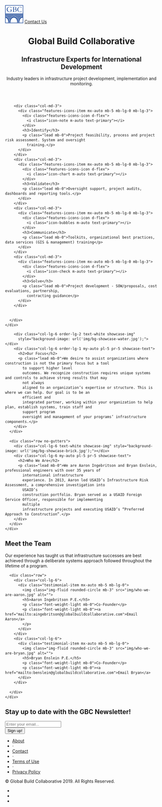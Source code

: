 <!DOCTYPE html>
<html lang="en">

<head>

  <meta charset="utf-8">
  <meta name="viewport" content="width=device-width, initial-scale=1, shrink-to-fit=no">
  <meta name="description" content="">
  <meta name="author" content="">

  <title>Landing Page - Start Bootstrap Theme</title>

  <!-- Bootstrap core CSS -->
  <link href="vendor/bootstrap/css/bootstrap.min.css" rel="stylesheet">

  <!-- Custom fonts for this template -->
  <link href="vendor/fontawesome-free/css/all.min.css" rel="stylesheet">
  <link href="vendor/simple-line-icons/css/simple-line-icons.css" rel="stylesheet" type="text/css">
  <link href="https://fonts.googleapis.com/css?family=Lato:300,400,700,300italic,400italic,700italic" rel="stylesheet"
    type="text/css">

  <!-- Custom styles for this template -->
  <link href="css/landing-page.css" rel="stylesheet">

</head>

<body>

  <!-- Navigation -->
  <nav class="navbar navbar-light bg-light static-top">
    <div class="container">
      <a class="navbar-brand" href="#"><img width="60" height="60" class="d-inline-block align-top" alt=""
          src="img/logo-blue.png"></a>
      <a class="btn btn-primary" href="#">Contact Us</a>
    </div>
  </nav>

  <!-- Masthead -->
  <header class="masthead text-white text-center">
    <div class="overlay"></div>
    <div class="container">
      <div class="row">
        <div class="col-xl-9 mx-auto">
          <h1 class="mb-1 mt-2">Global Build Collaborative</h1>
          <h2 class="mb-2 mt-1">Infrastructure Experts for International Development</h2>
          <p class="lead mb-2">Industry leaders in infrastructure project development, implementation
            and monitoring.</p>
        </div>
      </div>
    </div>
  </header>

  <!-- Icons Grid -->
  <section class="features-icons bg-light text-center">
    <div class="container">
      <div class="row">

        <div class="col-md-3">
          <div class="features-icons-item mx-auto mb-5 mb-lg-0 mb-lg-3">
            <div class="features-icons-icon d-flex">
              <i class="icon-note m-auto text-primary"></i>
            </div>
            <h3>Identify</h3>
            <p class="lead mb-0">Project feasibility, process and project risk assessment. System and oversight
              training.</p>
          </div>
        </div>
        <div class="col-md-3">
          <div class="features-icons-item mx-auto mb-5 mb-lg-0 mb-lg-3">
            <div class="features-icons-icon d-flex">
              <i class="icon-chart m-auto text-primary"></i>
            </div>
            <h3>Validate</h3>
            <p class="lead mb-0">Oversight support, project audits, dashboards and reporting tools.</p>
          </div>
        </div>
        <div class="col-md-3">
          <div class="features-icons-item mx-auto mb-5 mb-lg-0 mb-lg-3">
            <div class="features-icons-icon d-flex">
              <i class="icon-bubbles m-auto text-primary"></i>
            </div>
            <h3>Communicate</h3>
            <p class="lead mb-0">Toolkits, organizational best practices, data services (GIS & management) training</p>
          </div>
        </div>
        <div class="col-md-3">
          <div class="features-icons-item mx-auto mb-5 mb-lg-0 mb-lg-3">
            <div class="features-icons-icon d-flex">
              <i class="icon-check m-auto text-primary"></i>
            </div>
            <h3>Solve</h3>
            <p class="lead mb-0">Project development - SOW/proposals, cost evaluations, partnership,
              contracting guidance</p>
          </div>
        </div>


      </div>
    </div>

  </section>

  <!-- Image Showcases -->
  <section class="showcase">
    <div class="container-fluid p-0">
      <div class="row no-gutters">

        <div class="col-lg-6 order-lg-2 text-white showcase-img"
          style="background-image: url('img/bg-showcase-water.jpg');"></div>
        <div class="col-lg-6 order-lg-1 my-auto pl-5 pr-5 showcase-text">
          <h2>Our Focus</h2>
          <p class="lead mb-0">We desire to assist organizations where construction is not the primary focus but a tool
            to support higher level
            outcomes. We recognize construction requires unique systems and controls to achieve strong results that may
            not always
            aligned to an organization’s expertise or structure. This is where we can help. Our goal is to be an
            efficient and
            integrated partner, working within your organization to help plan, establish systems, train staff and
            support program
            oversight and management of your programs’ infrastructure components.</p>
        </div>
      </div>

      <div class="row no-gutters">
        <div class="col-lg-6 text-white showcase-img" style="background-image: url('img/bg-showcase-brick.jpg');"></div>
        <div class="col-lg-6 my-auto pl-5 pr-5 showcase-text">
          <h2>Who We Are</h2>
          <p class="lead mb-0">We are Aaron Ingebritson and Bryan Enslein, professional engineers with over 35 years of
            international infrastructure
            experience. In 2013, Aaron led USAID’s Infrastructure Risk Assessment, a comprehensive investigation into
            USAID’s
            construction portfolio. Bryan served as a USAID Foreign Service Officer, responsible for implementing
            multiple
            infrastructure projects and executing USAID’s “Preferred Approach to Construction”.</p>
        </div>
      </div>
    </div>

  </section>

  <!-- Testimonials -->
  <section class="testimonials text-center bg-light">
    <div class="container">
      <div class="row">
        <div class="col-xl-9 mx-auto mb-5">
          <h1>Meet the Team</h1>
          <p class="lead">Our experience has
            taught us that
            infrastructure successes are best achieved through a deliberate systems approach followed throughout the
            lifetime of a
            program.</p>
        </div>
      </div>

      <div class="row">
        <div class="col-lg-6">
          <div class="testimonial-item mx-auto mb-5 mb-lg-0">
            <img class="img-fluid rounded-circle mb-3" src="img/who-we-are-aaron.jpg" alt="">
            <h5>Aaron Ingebritson P.E.</h5>
            <p class="font-weight-light mb-0">Co-Founder</p>
            <p class="font-weight-light mb-0"><a href="mailto:aingebritson@globalbuildcollaborative.com">Email Aaron</a>
            </p>
          </div>
        </div>
        <div class="col-lg-6">
          <div class="testimonial-item mx-auto mb-5 mb-lg-0">
            <img class="img-fluid rounded-circle mb-3" src="img/who-we-are-bryan.jpg" alt="">
            <h5>Bryan Enslein P.E.</h5>
            <p class="font-weight-light mb-0">Co-Founder</p>
            <p class="font-weight-light mb-0"><a href="mailto:benslein@globalbuildcollaborative.com">Email Bryan</a>
          </div>
        </div>

      </div>
    </div>

  </section>

  <!-- Call to Action -->
  <section class="call-to-action text-white text-center">
    <div class="overlay"></div>
    <div class="container">
      <div class="row">
        <div class="col-xl-9 mx-auto">
          <h2 class="mb-4">Stay up to date with the GBC Newsletter!</h2>
        </div>
        <div class="col-md-10 col-lg-8 col-xl-7 mx-auto">
          <form>
            <div class="form-row">
              <div class="col-12 col-md-9 mb-2 mb-md-0">
                <input type="email" class="form-control form-control-lg" placeholder="Enter your email...">
              </div>
              <div class="col-12 col-md-3">
                <button type="submit" class="btn btn-block btn-lg btn-primary">Sign up!</button>
              </div>
            </div>
          </form>
        </div>
      </div>
    </div>
  </section>

  <!-- Footer -->
  <footer class="footer bg-light">
    <div class="container">
      <div class="row">
        <div class="col-lg-6 h-100 text-center text-lg-left my-auto">
          <ul class="list-inline mb-2">
            <li class="list-inline-item">
              <a href="#">About</a>
            </li>
            <li class="list-inline-item">&sdot;</li>
            <li class="list-inline-item">
              <a href="#">Contact</a>
            </li>
            <li class="list-inline-item">&sdot;</li>
            <li class="list-inline-item">
              <a href="#">Terms of Use</a>
            </li>
            <li class="list-inline-item">&sdot;</li>
            <li class="list-inline-item">
              <a href="#">Privacy Policy</a>
            </li>
          </ul>
          <p class="text-muted small mb-4 mb-lg-0">&copy; Global Build Collaborative 2019. All Rights Reserved.</p>
        </div>
        <div class="col-lg-6 h-100 text-center text-lg-right my-auto">
          <ul class="list-inline mb-0">
            <li class="list-inline-item mr-3">
              <a href="#">
                <i class="fab fa-facebook fa-2x fa-fw"></i>
              </a>
            </li>
            <li class="list-inline-item mr-3">
              <a href="#">
                <i class="fab fa-twitter-square fa-2x fa-fw"></i>
              </a>
            </li>
            <li class="list-inline-item">
              <a href="#">
                <i class="fab fa-instagram fa-2x fa-fw"></i>
              </a>
            </li>
          </ul>
        </div>
      </div>
    </div>
  </footer>

  <!-- Bootstrap core JavaScript -->
  <script src="vendor/jquery/jquery.min.js"></script>
  <script src="vendor/bootstrap/js/bootstrap.bundle.min.js"></script>

</body>

</html>
